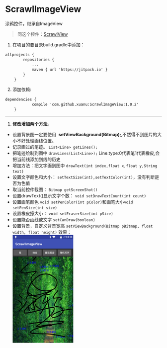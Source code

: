 # ScrawlImageView
涂鸦控件，继承自ImageView
> 同这个控件：[ScrawlView](https://github.com/xuanu/ScrawlView)   
  
1. 在项目的要目录build.gradle中添加：    
  
```
allprojects {
		repositories {
			...
			maven { url 'https://jitpack.io' }
		}
	}
```    

2. 添加依赖:  
   
```
dependencies {
	        compile 'com.github.xuanu:ScrawlImageView:1.0.2'
	}
```  

***  

1. **修改增加两个方法**。  
- 设置背景图一定要使用  **setViewBackground(Bitmap);**,不然得不到图片的大小不好处理画线位置。    
- 记录画过的笔迹。  `List<Line> getLines();`    
- 把笔迹绘制到图中  `drawLines(List<Line>);`  Line.type:0代表笔1代表橡皮,会把当前线添加到线的历史
- 增加方法：把文字画到图中 `drawText(int index,float x,float y,String text)`  
- 设置文字颜色和大小： `setTextSize(int),setTextColor(int)`，没有判断是否为色值    
- 取当前控件截图： `Bitmap getScreenShot()`    
- 设置drawText()显示文字个数： `void setDrawTextCount(int count)`    
- 设置画笔颜色 `void setPenColor(int pColor)`和画笔大小` void setPenSize(int size) `    
- 设置橡皮擦大小： `void setEraserSize(int pSize)`
- 设置能否画线或文字 `setCanDraw(boolean)`
- 设置背景，自定义背景宽高 `setViewBackground(Bitmap pBitmap, float width, float height)`
效果：  
![image](https://github.com/xuanu/ScrawlImageView/raw/master/screenshots/device-2016-12-07-161347.png)  

